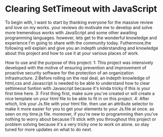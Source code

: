 #  Clearing SetTimeout with JavaScript 
To begin with, I want to start by thanking everyone for the massive review and love on my works. your reviews do motivate me to develop and solve more tremendous works with JavaScript and some other awaiting programming languages. however, lets get to the wonderful knowledge and experience I'm going to share with the community today.
 Futhermore,the following will explain and give you an indepth understanding and knowledge about this project and how to use it at your various places of work.

How to use and the purpose of this project:
1: This project was intensively developed with the motive of ensuring prevention and improvement of proactive security software for the protection of an organization infrastructure.
2:Before rolling on the real deal, an indepth knowledge of html,css and Javascript is needed to be able to understand how to clear settimeout funtion with Javascript because it's kinda tricky if this is your first time here.
3: First thing first, make sure you've created or will create a nice template on your html file to be able to fit in on this project.
4: After which, link your Js.file with your html file. then use an attribute selector to make it more easier for you to get your elements to your Js.file at once. as seen on my time.js file. moreover, if you're new to programming then you've nothing to worry about because I'll stick with you throughout this project or problem solving because it's a very tricky one to work on alone. so stay tuned for more updates on what to do next. 




